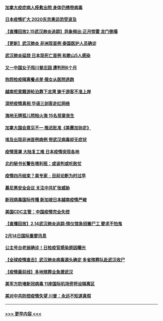 #### [加拿大疫症病人痊愈出院 身体仍携带病毒](../pages/prog202/a102778061.md?t=02160344) 
#### [日本疫情扩大 2020东京奥运恐受波及](../pages/prog202/a102778049.md?t=02160344) 
#### [【直播回放2.15武汉肺炎追踪】异象频出:正月惊雷 龙门倒塌](../pages/prog202/a102777974.md?t=02160344) 
#### [【更新】武汉肺炎 非洲现首例 泰国医护人员确诊](../pages/prog202/a102770740.md?t=02160344) 
#### [武汉肺炎延烧 日本现死亡首例 和歌山5人感染](../pages/prog202/a102777815.md?t=02160344) 
#### [又一中国女子闯川普庄园 遭判刑6个月](../pages/prog202/a102777673.md?t=02160344) 
#### [抱怨检疫隔离餐点差 俄女从医院逃跑](../pages/prog202/a102777667.md?t=02160344) 
#### [越南拒意籍游轮泊靠下龙湾 逾千游客不准上岸](../pages/prog202/a102777646.md?t=02160344) 
#### [深挖疫情真相 华语三剑客走红网络](../pages/prog202/a102777624.md?t=02160344) 
#### [海地无牌孤儿院陷火海 15名孩童丧生](../pages/prog202/a102777620.md?t=02160344) 
#### [加拿大国会意见不一 推迟批准《美墨加协定》](../pages/prog202/a102777575.md?t=02160344) 
#### [埃及出现非洲首例病例 带武汉病毒却无症状](../pages/prog202/a102777559.md?t=02160344) 
#### [疫情笼罩 大陆复工难 日本疫情突现各地](../pages/prog202/a102777455.md?t=02160344) 
#### [北约秘书长警告塔利班：或谈判或吃败仗](../pages/prog202/a102777442.md?t=02160344) 
#### [疫情四月结束？美专家﹕目前论断为时过早](../pages/prog202/a102777248.md?t=02160344) 
#### [慕尼黑安全会议 关注中共扩张威胁](../pages/prog202/a102777254.md?t=02160344) 
#### [新冠病毒国际传播 新加坡日本越南疫情严峻](../pages/prog202/a102777245.md?t=02160344) 
#### [美国CDC主管：中国疫情完全失控](../pages/prog202/a102777236.md?t=02160344) 
#### [【直播回放】2.14武汉肺炎追踪:殡仪馆急招搬尸工 要求不怕鬼](../pages/prog202/a102777141.md?t=02160344) 
#### [2月14日国际重要讯息](../pages/prog202/a102777073.md?t=02160344) 
#### [公主号台老翁确诊！日检疫官感染原因曝光](../pages/prog202/a102777075.md?t=02160344) 
#### [【全球疫情直击】武汉肺炎病毒源头确定 多省殡葬队赴武汉收尸](../pages/prog202/a102777026.md?t=02160344) 
#### [【疫情最前线】多地殡葬业急援武汉](../pages/prog202/a102776986.md?t=02160344) 
#### [美军方防堵新冠病毒 11座国际机场旁将设隔离区](../pages/prog202/a102776870.md?t=02160344) 
#### [美对中共防控疫情失望 川普：永远不知道真假](../pages/prog202/a102776836.md?t=02160344) 

----
#### [ >>> 更早内容 <<< ](../indexes/prog202-earlier.md)
